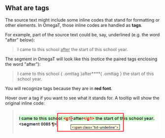 ## What are tags

The source text might include some inline codes that stand for formatting or other elements. In OmegaT, those inline codes are handled as **tags**.

For example, part of the source text could be, say, underlined (e.g. the word "after" below):

> I came to this school <u>after</u> the start of this school year.

The segment in OmegaT will look like this (notice the paired tags enclosing the word "after"):

> I came to this school **<g1>**{ .omttag }after**</g1>**{ .omttag } the start of this school year.

You will recognize tags because they are in **red font**.

Hover over a tag if you want to see what it stands for. A tooltip will show the original inline code:

<!-- ![Hover over a tag to see what it stands for](../_assets/img/omt-hover-over-tag.png) -->
> ![Hover over a tag to see what it stands for](../_assets/img/omt-hover-over-tag-segment.png)


